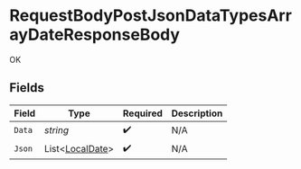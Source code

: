 # RequestBodyPostJsonDataTypesArrayDateResponseBody

OK


## Fields

| Field                                                                     | Type                                                                      | Required                                                                  | Description                                                               |
| ------------------------------------------------------------------------- | ------------------------------------------------------------------------- | ------------------------------------------------------------------------- | ------------------------------------------------------------------------- |
| `Data`                                                                    | *string*                                                                  | :heavy_check_mark:                                                        | N/A                                                                       |
| `Json`                                                                    | List<[LocalDate](https://nodatime.org/3.1.x/api/NodaTime.LocalDate.html)> | :heavy_check_mark:                                                        | N/A                                                                       |